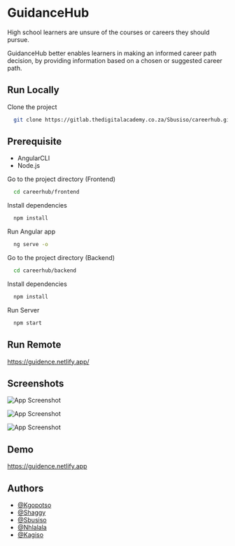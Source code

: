 
# GuidanceHub

High school learners are unsure of the courses or careers they should pursue.

GuidanceHub better enables learners in making an informed career path decision, by providing information based on a chosen or suggested career path. 

## Run Locally

Clone the project

```bash
  git clone https://gitlab.thedigitalacademy.co.za/Sbusiso/careerhub.git
```

## Prerequisite
- AngularCLI
- Node.js


Go to the project directory (Frontend)

```bash
  cd careerhub/frontend
```

Install dependencies

```bash
  npm install
```

Run Angular app

```bash
  ng serve -o
```

Go to the project directory (Backend)

```bash
  cd careerhub/backend
```

Install dependencies

```bash
  npm install
```

Run Server

```bash
  npm start
```

## Run Remote




  https://guidence.netlify.app/


## Screenshots

![App Screenshot](https://cdn.discordapp.com/attachments/988343560166338571/1029385727240319018/Screenshot_2022-10-11_at_15.30.59.png)

![App Screenshot](https://cdn.discordapp.com/attachments/988343560166338571/1029386697189892156/Screenshot_2022-10-11_at_15.35.03.png)

![App Screenshot](https://cdn.discordapp.com/attachments/988343560166338571/1029387202439938048/Screenshot_2022-10-11_at_15.37.05.png)


## Demo

https://guidence.netlify.app


## Authors

- [@Kgopotso](https://gitlab.thedigitalacademy.co.za/Kgopotso)
- [@Shaggy](https://gitlab.thedigitalacademy.co.za/Shaggy)
- [@Sbusiso](https://gitlab.thedigitalacademy.co.za/Sbusiso)
- [@Nhlalala](https://gitlab.thedigitalacademy.co.za/Nhlalala)
- [@Kagiso](https://gitlab.thedigitalacademy.co.za/Kagiso)

